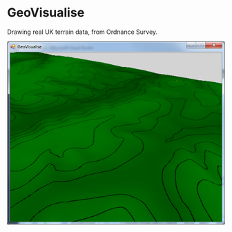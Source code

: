 # GeoVisualise

Drawing real UK terrain data, from Ordnance Survey.

![GeoVisualise](screenshot.png "GeoVisualise")